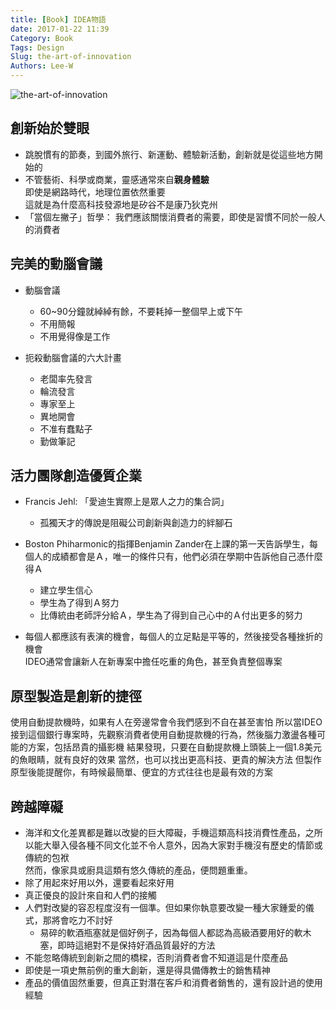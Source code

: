 ```yaml
---
title: [Book] IDEA物語
date: 2017-01-22 11:39
Category: Book
Tags: Design
Slug: the-art-of-innovation
Authors: Lee-W
---
```


![the-art-of-innovation](http://im1.book.com.tw/image/getImage?i=http://www.books.com.tw/img/001/018/29/0010182963.jpg&v=3c3d169c&w=348&h=348)

<!--more-->

## 創新始於雙眼

- 跳脫慣有的節奏，到國外旅行、新運動、體驗新活動，創新就是從這些地方開始的
- 不管藝術、科學或商業，靈感通常來自**親身體驗**  
  即使是網路時代，地理位置依然重要  
  這就是為什麼高科技發源地是矽谷不是康乃狄克州  
- 「當個左撇子」哲學： 我們應該關懷消費者的需要，即使是習慣不同於一般人的消費者

## 完美的動腦會議
- 動腦會議
	- 60~90分鐘就綽綽有餘，不要耗掉一整個早上或下午
	- 不用簡報
	- 不用覺得像是工作

- 扼殺動腦會議的六大計畫
	- 老闆率先發言
	- 輪流發言
	- 專家至上
	- 異地開會
	- 不准有蠢點子
	- 勤做筆記

## 活力團隊創造優質企業
- Francis Jehl: 「愛迪生實際上是眾人之力的集合詞」 
	- 孤獨天才的傳說是阻礙公司創新與創造力的絆腳石

- Boston Phiharmonic的指揮Benjamin Zander在上課的第一天告訴學生，每個人的成績都會是Ａ，唯一的條件只有，他們必須在學期中告訴他自己憑什麼得Ａ
	- 建立學生信心
	- 學生為了得到Ａ努力
	- 比傳統由老師評分給Ａ，學生為了得到自己心中的Ａ付出更多的努力

- 每個人都應該有表演的機會，每個人的立足點是平等的，然後接受各種挫折的機會  
  IDEO通常會讓新人在新專案中擔任吃重的角色，甚至負責整個專案  

## 原型製造是創新的捷徑
使用自動提款機時，如果有人在旁邊常會令我們感到不自在甚至害怕
所以當IDEO接到這個銀行專案時，先觀察消費者使用自動提款機的行為，然後腦力激盪各種可能的方案，包括昂貴的攝影機
結果發現，只要在自動提款機上頭裝上一個1.8美元的魚眼睛，就有良好的效果
當然，也可以找出更高科技、更貴的解決方法
但製作原型後能提醒你，有時候最簡單、便宜的方式往往也是最有效的方案

## 跨越障礙
- 海洋和文化差異都是難以改變的巨大障礙，手機這類高科技消費性產品，之所以能大舉入侵各種不同文化並不令人意外，因為大家對手機沒有歷史的情節或傳統的包袱  
  然而，像家具或廚具這類有悠久傳統的產品，便問題重重。
- 除了用起來好用以外，還要看起來好用
- 真正優良的設計來自和人們的接觸
- 人們對改變的容忍程度沒有一個準。但如果你執意要改變一種大家鍾愛的儀式，那將會吃力不討好
	- 易碎的軟酒瓶塞就是個好例子，因為每個人都認為高級酒要用好的軟木塞，即時這絕對不是保持好酒品質最好的方法
- 不能忽略傳統到創新之間的橋樑，否則消費者會不知道這是什麼產品
- 即使是一項史無前例的重大創新，還是得具備傳教士的銷售精神
- 產品的價值固然重要，但真正對潛在客戶和消費者銷售的，還有設計過的使用經驗